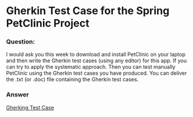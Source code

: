 
# Gherkin Test Case for the Spring PetClinic Project

<h3>Question:</h3>
I would ask you this week to download and install PetClinic on your laptop and then write the Gherkin test cases
 (using any editor) for this app. If you can try to apply the systematic approach.
Then you can test manually PetClinic using the Gherkin test cases you have produced.
 You can deliver the .txt (or .doc) file containing the Gherkin test cases.

 <h3>Answer</h3>
 <a href="https://github.com/parsamlm/Functional-and-Security-Testing-Techniques/blob/master/Exercises/Exercise%203/Gherkin-TC.txt">Gherking Test Case</a>
